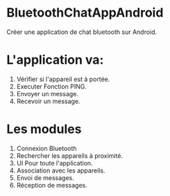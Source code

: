 # BluetoothChatAppAndroid
Créer une application de chat bluetooth sur Android.

# L'application va:
1. Vérifier si l'appareil est à portée.
2. Executer Fonction PING.
3. Envoyer un message.
4. Recevoir un message.

# Les modules
1. Connexion Bluetooth
2. Rechercher les appareils à proximité.
3. UI Pour toute l'application.
4. Association avec les appareils.
5. Envoi de messages.
6. Réception de messages.
